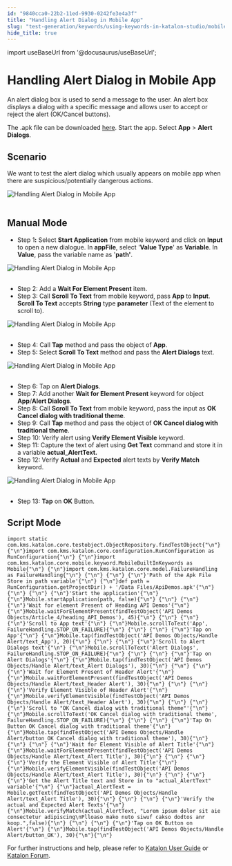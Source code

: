 ```yaml
---
id: "9840cca0-22b2-11ed-9930-0242fe3e4a3f"
title: "Handling Alert Dialog in Mobile App"
slug: "test-generation/keywords/using-keywords-in-katalon-studio/mobile-testing/handling-alert-dialog-in-mobile-app"
hide_title: true
---
```

import useBaseUrl from '@docusaurus/useBaseUrl';

    

# <a id="id" class="anchor_top_offset"/><a id="ariaid-title1" class="anchor_top_offset"/>Handling Alert Dialog in Mobile App

    
      
<p xmlns="http://www.w3.org/1999/xhtml" className="p">An alert dialog box is used to send a message to the user. An   alert box displays a dialog with a specific message and allows user   to accept or reject the alert (OK/Cancel buttons).</p> 
      
<p xmlns="http://www.w3.org/1999/xhtml" className="p">The .apk file can be downloaded <a className="xref j-external-link" href="https://github.com/katalon-studio/katalon-mobile-automation/blob/master/Data%20Files/ApiDemos.apk" target="_blank">here</a>.   Start the app. Select <strong className="ph b">App</strong> &gt; <strong className="ph b">Alert     Dialogs</strong>.</p> 
    
  
    

## <a id="id_1" class="anchor_top_offset"/>Scenario

    
      
<p xmlns="http://www.w3.org/1999/xhtml" className="p">We want to test the alert dialog which usually appears on mobile   app when there are suspicious/potentially dangerous actions.</p> 
      
<p xmlns="http://www.w3.org/1999/xhtml" className="p">   <img className="image" src={useBaseUrl("https://github.com/katalon-studio/docs-images/raw/master/katalon-studio/tutorials/handle_alert_dialog_mobile_app/Handling-Alert-Dialog-in-Mobile-App.png")} alt="Handling Alert Dialog in Mobile App" /><br /><br /> </p> 
    
  
    

## <a id="id_2" class="anchor_top_offset"/>Manual Mode

    
      
<ul xmlns="http://www.w3.org/1999/xhtml" className="ul">   <li className="li">Step 1<strong className="ph b">:</strong> Select <strong className="ph b">Start       Application</strong> from mobile keyword and click on     <strong className="ph b">Input</strong> to open a new dialogue. In     <strong className="ph b">appFile</strong>, select '<strong className="ph b">Value Type</strong>' as     <strong className="ph b">Variable</strong>. In <strong className="ph b">Value</strong>, pass the     variable name as '<strong className="ph b">path'</strong>.</li> </ul> 
      
<p xmlns="http://www.w3.org/1999/xhtml" className="p">   <img className="image" src={useBaseUrl("https://github.com/katalon-studio/docs-images/raw/master/katalon-studio/tutorials/handle_alert_dialog_mobile_app/Handling-Alert-Dialog-in-Mobile-App-1.png")} alt="Handling Alert Dialog in Mobile App" /><br /><br /> </p> 
      
<ul xmlns="http://www.w3.org/1999/xhtml" className="ul">   <li className="li">Step 2: Add a <strong className="ph b">Wait For Element Present</strong>     item.</li>   <li className="li">Step 3: Call <strong className="ph b">Scroll To Text</strong> from mobile     keyword, pass <strong className="ph b">App</strong> to <strong className="ph b">Input</strong>.     <strong className="ph b">Scroll To Text</strong> accepts <strong className="ph b">String</strong>     type <strong className="ph b">parameter</strong> (Text of the element to scroll     to).</li> </ul> 
      
<p xmlns="http://www.w3.org/1999/xhtml" className="p">   <img className="image" src={useBaseUrl("https://github.com/katalon-studio/docs-images/raw/master/katalon-studio/tutorials/handle_alert_dialog_mobile_app/Handling-Alert-Dialog-in-Mobile-App-3.png")} alt="Handling Alert Dialog in Mobile App" /><br /><br /> </p> 
      
<ul xmlns="http://www.w3.org/1999/xhtml" className="ul">   <li className="li">Step 4: Call <strong className="ph b">Tap</strong> method and pass the object of     <strong className="ph b">App</strong>.</li>   <li className="li">Step 5: Select <strong className="ph b">Scroll To Text</strong> method and pass     the <strong className="ph b">Alert Dialogs</strong> text.</li> </ul> 
      
<p xmlns="http://www.w3.org/1999/xhtml" className="p">   <img className="image" src={useBaseUrl("https://github.com/katalon-studio/docs-images/raw/master/katalon-studio/tutorials/handle_alert_dialog_mobile_app/Handling-Alert-Dialog-in-Mobile-App-5.png")} alt="Handling Alert Dialog in Mobile App" /><br /><br /> </p> 
      
<ul xmlns="http://www.w3.org/1999/xhtml" className="ul">   <li className="li">Step 6: Tap on <strong className="ph b">Alert Dialogs</strong>.</li>   <li className="li">Step 7: Add another <strong className="ph b">Wait for Element Present</strong>     keyword for object <strong className="ph b">App</strong>/<strong className="ph b">Alert       Dialogs</strong>.</li>   <li className="li">Step 8: Call <strong className="ph b">Scroll To Text</strong> from mobile     keyword, pass the input as <strong className="ph b">OK Cancel dialog with       traditional theme</strong>.</li>   <li className="li">Step 9: Call <strong className="ph b">Tap</strong> method and pass the object of     <strong className="ph b">OK Cancel dialog with traditional theme</strong>.</li>   <li className="li">Step 10: Verify alert using <strong className="ph b">Verify Element       Visible</strong> keyword.</li>   <li className="li">Step 11: Capture the text of alert using <strong className="ph b">Get       Text</strong> command and store it in a variable     <strong className="ph b">actual_AlertText.</strong>   </li>   <li className="li">Step 12: Verify <strong className="ph b">Actual</strong> and     <strong className="ph b">Expected</strong> alert texts by <strong className="ph b">Verify       Match</strong> keyword.</li> </ul> 
      
<p xmlns="http://www.w3.org/1999/xhtml" className="p">   <img className="image" src={useBaseUrl("https://github.com/katalon-studio/docs-images/raw/master/katalon-studio/tutorials/handle_alert_dialog_mobile_app/Handling-Alert-Dialog-in-Mobile-App-13.png")} alt="Handling Alert Dialog in Mobile App" /><br /><br /> </p> 
      
<ul xmlns="http://www.w3.org/1999/xhtml" className="ul">   <li className="li">Step 13: <strong className="ph b">Tap</strong> on <strong className="ph b">OK</strong>     Button.</li> </ul> 
    
  

## <a id="id_3" class="anchor_top_offset"/>Script Mode

<pre xmlns="http://www.w3.org/1999/xhtml" className="pre codeblock"><code>import static com.kms.katalon.core.testobject.ObjectRepository.findTestObject{"\n"} {"\n"}import com.kms.katalon.core.configuration.RunConfiguration as RunConfiguration{"\n"} {"\n"}import com.kms.katalon.core.mobile.keyword.MobileBuiltInKeywords as Mobile{"\n"} {"\n"}import com.kms.katalon.core.model.FailureHandling as FailureHandling{"\n"} {"\n"} {"\n"} {"\n"}'Path of the Apk File Store in path variable'{"\n"} {"\n"}def path = RunConfiguration.getProjectDir() + '/Data Files/ApiDemos.apk'{"\n"} {"\n"} {"\n"} {"\n"}'Start the application'{"\n"} {"\n"}Mobile.startApplication(path, false){"\n"} {"\n"} {"\n"} {"\n"}'Wait for element Present of Heading API Demos'{"\n"} {"\n"}Mobile.waitForElementPresent(findTestObject('API Demos Objects/Article_4/heading_API_Demos'), 45){"\n"} {"\n"} {"\n"} {"\n"}'Scroll to App text'{"\n"} {"\n"}Mobile.scrollToText('App', FailureHandling.STOP_ON_FAILURE){"\n"} {"\n"} {"\n"} {"\n"}'Tap on App'{"\n"} {"\n"}Mobile.tap(findTestObject('API Demos Objects/Handle Alert/text_App'), 20){"\n"} {"\n"} {"\n"} {"\n"}'Scroll to Alert Dialogs text'{"\n"} {"\n"}Mobile.scrollToText('Alert Dialogs', FailureHandling.STOP_ON_FAILURE){"\n"} {"\n"} {"\n"} {"\n"}'Tap on Alert Dialogs'{"\n"} {"\n"}Mobile.tap(findTestObject('API Demos Objects/Handle Alert/text_Alert Dialogs'), 30){"\n"} {"\n"} {"\n"} {"\n"}'Wait for Element Present of Header Alert'{"\n"} {"\n"}Mobile.waitForElementPresent(findTestObject('API Demos Objects/Handle Alert/text_Header Alert'), 30){"\n"} {"\n"} {"\n"} {"\n"}'Verify Element Visible of Header Alert'{"\n"} {"\n"}Mobile.verifyElementVisible(findTestObject('API Demos Objects/Handle Alert/text_Header Alert'), 30){"\n"} {"\n"} {"\n"} {"\n"}'Scroll to "OK Cancel dialog with traditional theme"'{"\n"} {"\n"}Mobile.scrollToText('OK Cancel dialog with traditional theme', FailureHandling.STOP_ON_FAILURE){"\n"} {"\n"} {"\n"} {"\n"}'Tap On Button OK Cancel dialog with traditional theme'{"\n"} {"\n"}Mobile.tap(findTestObject('API Demos Objects/Handle Alert/button_OK Cancel dialog with traditional theme'), 30){"\n"} {"\n"} {"\n"} {"\n"}'Wait for Element Visible of Alert Title'{"\n"} {"\n"}Mobile.waitForElementPresent(findTestObject('API Demos Objects/Handle Alert/text_Alert Title'), 30){"\n"} {"\n"} {"\n"} {"\n"}'Verify the Element Visible of Alert Title'{"\n"} {"\n"}Mobile.verifyElementVisible(findTestObject('API Demos Objects/Handle Alert/text_Alert Title'), 30){"\n"} {"\n"} {"\n"} {"\n"}'Get the Alert Title text and Store in to "actual_AlertText" variable'{"\n"} {"\n"}actual_AlertText = Mobile.getText(findTestObject('API Demos Objects/Handle Alert/text_Alert Title'), 30){"\n"} {"\n"} {"\n"} {"\n"}'Verify the actual and Expected Alert Texts'{"\n"} {"\n"}Mobile.verifyMatch(actual_AlertText, "Lorem ipsum dolor sit aie consectetur adipiscing\nPlloaso mako nuto siwuf cakso dodtos anr koop.",false){"\n"} {"\n"} {"\n"} {"\n"}'Tap on OK Button on Alert'{"\n"} {"\n"}Mobile.tap(findTestObject('API Demos Objects/Handle Alert/button_OK'), 30){"\n"}{"\n"}</code></pre> 
<p xmlns="http://www.w3.org/1999/xhtml" className="p">For further instructions and help, please refer to <a className="xref j-external-link" href="http:///x/oArR" target="_blank">Katalon User Guide</a> or <a className="xref j-external-link" href="https://forum.katalon.com/" target="_blank">Katalon Forum</a>.</p> 
